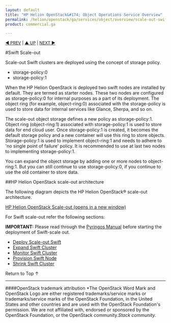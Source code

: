 ```yaml
---
layout: default
title: "HP Helion OpenStack&#174; Object Operations Service Overview"
permalink: /helion/openstack/ga/services/object/overview/scale-out-swift/
product: commercial.ga

---
```

<!--UNDER REVISION-->

<script>

function PageRefresh {
onLoad="window.refresh"
}

PageRefresh();

</script>


<p style="font-size: small;"> <a href="/helion/openstack/ga/services/object/overview/">&#9664; PREV</a> | <a href="/helion/openstack/services/overview/">&#9650; UP</a> | <a href="/helion/openstack/ga/services/swift/deployment-scale-out/"> NEXT &#9654</a> </p>


#Swift Scale-out

<!---
HP Helion OpenStack&reg; offers  an optional Swift scale-out cluster instance of between two and twelve servers that is used for production cloud Object storage use. Scale-Out Swift extends the Starter Swift Cluster, which enables greater capacity while maintaining any initial data present in Starter Swift. --->

Scale-out Swift clusters are deployed using the concept of storage policy.

* storage-policy:0
* storage-policy:1

When the HP Helion OpenStack is deployed two swift nodes are installed by default. They are termed as starter nodes. These two nodes are configured as storage-policy:0 for internal purposes as a part of its deployment. The object ring (for example, object-ring:0) associated with the storage-policy is used to store data for internal services like Glance, Sherpa, and so on. 

The scale-out object storage defines a new policy as storage-policy:1. Object ring (object-ring:1) associated with storage-policy:1 is used to store data for end cloud user. Once storage-policy:1 is created, it becomes the default storage policy and a new container will use this ring to store objects. Storage-policy:1 is used to implement object-ring:1 and needs to adhere to 'no single point of failure' policy. It is recommended to use at last two nodes to implementing storage-policy:1.


You can expand the object storage by adding one or more nodes to object-ring:1. But you can still continue to use storage-policy:0, if you continue to use the old container to store data.


##HP Helion OpenStack scale-out architecture 

The following diagram depicts the HP Helion OpenStack&reg; scale-out architecture.

<a href="javascript:window.open('/content/documentation/media/swift_deployment-architecture-different-object-without-overcloud-controller-nodes.png','_blank','toolbar=no,menubar=no,resizable=yes,scrollbars=yes')">HP Helion OpenStack Scale-out (opens in a new window)</a>



For Swift scale-out refer the following sections:

**IMPORTANT:** Please read through the [Pyringos Manual]( /helion/openstack/GA1/services/object/pyringos/) before starting the deployment of Swift-scale out.

* [Deploy Scale-out Swift]( /helion/openstack/ga/services/swift/deployment-scale-out)
* [Expand Swift Cluster]( /helion/openstack/ga/services/object/swift/expand-cluster/)
* [Monitor Swift Cluster]( /helion/openstack/ga/services/object/swift/Monitor-cluster/)
* [Provision Swift Node]( /helion/openstack/ga/services/swift/provision-nodes/)
* [Shrink Swift Cluster]( /helion/openstack/ga/services/object/swift/shrink-cluster/)









<a href="#top" style="padding:14px 0px 14px 0px; text-decoration: none;"> Return to Top &#8593; </a>

----
####OpenStack trademark attribution
*The OpenStack Word Mark and OpenStack Logo are either registered trademarks/service marks or trademarks/service marks of the OpenStack Foundation, in the United States and other countries and are used with the OpenStack Foundation's permission. We are not affiliated with, endorsed or sponsored by the OpenStack Foundation, or the OpenStack community.*Stack community.*
